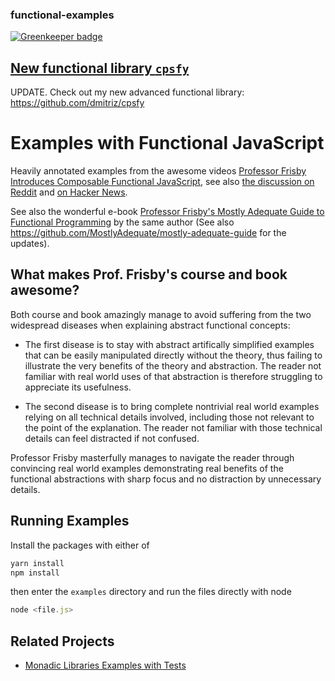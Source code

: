 ### functional-examples


[![Greenkeeper badge](https://badges.greenkeeper.io/dmitriz/functional-examples.svg)](https://greenkeeper.io/)


## [New functional library `cpsfy`](https://github.com/dmitriz/cpsfy)

UPDATE. Check out my new advanced functional library: 
https://github.com/dmitriz/cpsfy

# Examples with Functional JavaScript

Heavily annotated examples from the awesome videos
<a href="https://egghead.io/lessons/javascript-refactoring-imperative-code-to-a-single-composed-expression-using-box">Professor Frisby Introduces Composable Functional JavaScript</a>,
see also <a href="https://www.reddit.com/r/javascript/comments/5hfq6n/100_minutes_of_free_functional_programming/">the discussion on Reddit</a> and <a href="https://news.ycombinator.com/item?id=13167149">on Hacker News</a>.

See also the wonderful e-book <a href="https://drboolean.gitbooks.io/mostly-adequate-guide/content/">
Professor Frisby's Mostly Adequate Guide to Functional Programming</a>
by the same author (See also https://github.com/MostlyAdequate/mostly-adequate-guide for the updates).


## What makes Prof. Frisby's course and book awesome?
Both course and book amazingly manage to avoid suffering from the two widespread diseases when explaining abstract functional concepts: 

- The first disease is to stay with abstract artifically simplified examples that can be easily manipulated 
directly without the theory, thus failing to illustrate the very benefits of the theory and abstraction. 
The reader not familiar with real world uses of that abstraction is therefore struggling to appreciate its usefulness.

- The second disease is to bring complete nontrivial real world examples relying on all technical details involved,
including those not relevant to the point of the explanation. The reader not familiar with those technical details
can feel distracted if not confused.

Professor Frisby masterfully manages to navigate the reader through convincing real world examples
demonstrating real benefits of the functional abstractions with sharp focus and no distraction by unnecessary details.




## Running Examples
Install the packages with either of
```js
yarn install
npm install
```
then enter the `examples` directory and run the files directly with node
```js
node <file.js>
```


## Related Projects
- [Monadic Libraries Examples with Tests](https://github.com/dmitriz/monadic-libraries-examples)
